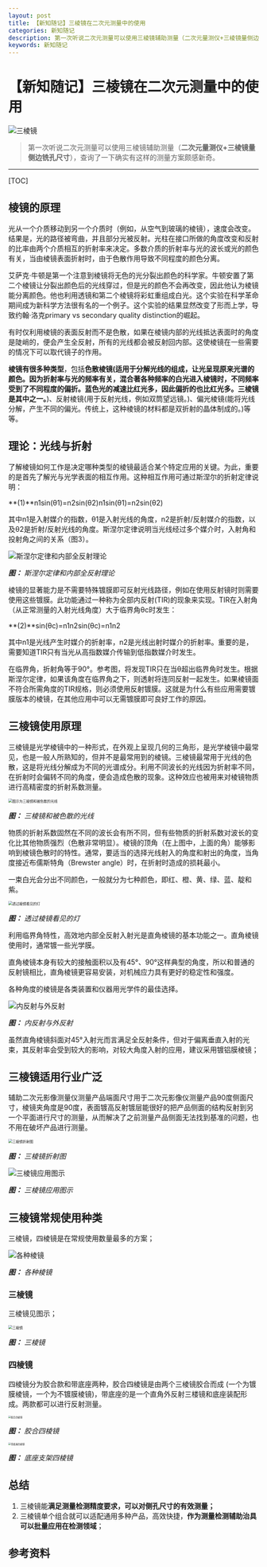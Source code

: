 ```yaml
---
layout: post
title: 【新知随记】三棱镜在二次元测量中的使用
categories: 新知随记
description: 第一次听说二次元测量可以使用三棱镜辅助测量（二次元量测仪+三棱镜量侧边铣孔尺寸），查询了一下确实有这样的测量方案颇感新奇。
keywords: 新知随记
---
```


# 【新知随记】三棱镜在二次元测量中的使用

![三棱镜](/images/posts/三棱镜在二次元测量中的使用.assets/image-20230505004835742.png)

> 第一次听说二次元测量可以使用三棱镜辅助测量（**二次元量测仪+三棱镜量侧边铣孔尺寸**），查询了一下确实有这样的测量方案颇感新奇。

------



[TOC]

## 棱镜的原理

光从一个介质移动到另一个介质时（例如，从空气到玻璃的棱镜），速度会改变。结果是，光的路径被弯曲，并且部分光被反射。光柱在接口所做的角度改变和反射的比率由两个介质相互的折射率来决定。多数介质的折射率与光的波长或光的颜色有关，当由棱镜表面折射时，由于色散作用导致不同程度的颜色分离。

艾萨克·牛顿是第一个注意到棱镜将无色的光分裂出颜色的科学家。牛顿安置了第二个棱镜让分裂出颜色后的光线穿过，但是光的颜色不会再改变，因此他认为棱镜能分离颜色。他也利用透镜和第二个棱镜将彩虹重组成白光。这个实验在科学革命期间成为新科学方法很有名的一个例子。这个实验的结果显然改变了形而上学，导致约翰·洛克primary vs secondary quality distinction的崛起。

有时仅利用棱镜的表面反射而不是色散，如果在棱镜内部的光线抵达表面时的角度是陡峭的，便会产生全反射，所有的光线都会被反射回内部。这使棱镜在一些需要的情况下可以取代镜子的作用。

**棱镜有很多种类型**，包括**色散棱镜(适用于分解光线的组成，让光呈现原来光谱的颜色。因为折射率与光的频率有关，混合著各种频率的白光进入棱镜时，不同频率受到了不同程度的偏折。蓝色光的减速比红光多，因此偏折的也比红光多。三棱镜是其中之一。**)、反射棱镜(用于反射光线，例如双筒望远镜。)、偏光棱镜(能将光线分解，产生不同的偏光。传统上，这种棱镜的材料都是双折射的晶体制成的。)等等。



## 理论：光线与折射

了解棱镜如何工作是决定哪种类型的棱镜最适合某个特定应用的关键。为此，重要的是首先了解光与光学表面的相互作用。这种相互作用可通过斯涅尔的折射定律说明：

**(1)**n1sin(θ1)=n2sin(θ2)n1sin(θ1)=n2sin(θ2)

其中n1是入射媒介的指数，θ1是入射光线的角度，n2是折射/反射媒介的指数，以及θ2是折射/反射光线的角度。斯涅尔定律说明当光线经过多个媒介时，入射角和投射角之间的关系（图3）。



![斯涅尔定律和内部全反射理论](/images/posts/三棱镜在二次元测量中的使用.assets/v2-b7c1ae511173e33367135dd735cb114d_b.gif)

***图：*** *斯涅尔定律和内部全反射理论*

棱镜的显著能力是不需要特殊镀膜即可反射光线路径，例如在使用反射镜时则需要使用这些镀膜。此功能通过一种称为全部内反射(TIR)的现象来实现。TIR在入射角（从正常测量的入射光线角度）大于临界角θc时发生：

**(2)**sin(θc)=n1n2sin(θc)=n1n2

其中n1是光线产生时媒介的折射率，n2是光线出射时媒介的折射率。重要的是，需要知道TIR只有当光从高指数媒介传输到低指数媒介时发生。

在临界角，折射角等于90°。参考图，将发现TIR只在当θ超出临界角时发生。根据斯涅尔定律，如果该角度在临界角之下，则透射将连同反射一起发生。如果棱镜面不符合所需角度的TIR规格，则必须使用反射镀膜。这就是为什么有些应用需要镀膜版本的棱镜，在其他应用中可以无需镀膜即可良好工作的原因。



## 三棱镜使用原理

三棱镜是光学棱镜中的一种形式，在外观上呈现几何的三角形，是光学棱镜中最常见，也是一般人所熟知的，但并不是最常用到的棱镜。三棱镜最常用于光线的色散，这是将光线分解成为不同的光谱成分。利用不同波长的光线因为折射率不同，在折射时会偏转不同的角度，便会造成色散的现象。这种效应也被用来对棱镜物质进行高精密度的折射系数测量。

<img src="/images/posts/三棱镜在二次元测量中的使用.assets/Dispersion_prism.jpg" alt="图示为三棱镜和被色散的光线" style="zoom:50%;" />

***图：*** *三棱镜和被色散的光线*

物质的折射系数固然在不同的波长会有所不同，但有些物质的折射系数对波长的变化比其他物质强烈（色散非常明显）。棱镜的顶角（在上图中，上面的角）能够影响到棱镜色散时的特性。通常，要适当的选择光线射入的角度和射出的角度，当角度接近布儒斯特角（Brewster angle）时，在折射时造成的损耗最小。

一束白光会分出不同颜色，一般就分为七种颜色，即红、橙、黄、绿、蓝、靛和紫。

<img src="/images/posts/三棱镜在二次元测量中的使用.assets/800px-Light_through_prism.jpg" alt="透过棱镜看见的灯" style="zoom:50%;" />

***图：*** *透过棱镜看见的灯*

利用临界角特性，高效地内部全反射入射光是直角棱镜的基本功能之一。直角棱镜使用时，通常镀一些光学膜。

直角棱镜本身有较大的接触面积以及有45°、90°这样典型的角度，所以和普通的反射镜相比，直角棱镜更容易安装，对机械应力具有更好的稳定性和强度。

各种角度的棱镜是各类装置和仪器用光学件的最佳选择。

![内反射与外反射](/images/posts/三棱镜在二次元测量中的使用.assets/image-20230505005845970.png)

***图：*** *内反射与外反射*

虽然直角棱镜斜面对45°入射光而言满足全反射条件，但对于偏离垂直入射的光束，其反射率会受到较大的影响，对较大角度入射的应用，建议采用镀铝膜棱镜；



## 三棱镜适用行业广泛
辅助二次元影像测量仪测量产品端面尺寸用于二次元影像仪测量产品90度侧面尺寸，棱镜夹角度是90度，表面镀高反射镀层能很好的把产品侧面的结构反射到另一个平面进行尺寸的测量，从而解决了之前测量产品侧面无法找到基准的问题，也不用在破坏产品进行测量。

<img src="/images/posts/三棱镜在二次元测量中的使用.assets/image-20230505004652492.png" alt="三棱镜折射图" style="zoom: 50%;" />

***图：*** *三棱镜折射图*

![三棱镜应用图示](/images/posts/三棱镜在二次元测量中的使用.assets/640.png)

***图：*** *三棱镜应用图示*

## 三棱镜常规使用种类

三棱镜，四棱镜是在常规使用数量最多的方案；

![各种棱镜](/images/posts/三棱镜在二次元测量中的使用.assets/image-20230505010447977.png)

***图：*** *各种棱镜*

### 三棱镜

三棱镜见图示；

<img src="/images/posts/三棱镜在二次元测量中的使用.assets/image-20230505013917513.png" alt="三棱镜" style="zoom:50%;" />

***图：*** *三棱镜*

### 四棱镜

四棱镜分为胶合款和带底座两种，胶合四棱镜是由两个三棱镜胶合而成 (一个为镀膜棱镜，一个为不镀膜棱镜)，带底座的是一个直角外反射三楼镜和底座装配形成。两款都可以进行反射测量。

<img src="/images/posts/三棱镜在二次元测量中的使用.assets/image-20230505012926900.png" alt="胶合四棱镜" style="zoom: 33%;" />

***图：*** *胶合四棱镜*

<img src="/images/posts/三棱镜在二次元测量中的使用.assets/image-20230505010700855.png" alt="带底座四棱镜" style="zoom:33%;" />

***图：*** *底座支架四棱镜*

## 总结

1. 三棱镜能**满足测量检测精度要求，可以对侧孔尺寸的有效测量；**
2. 三棱镜单个组合就可以适配通用多种产品，高效快捷，**作为测量检测辅助治具可以批量应用在检测领域**；



## 参考资料

[1]:https://patentimages.storage.googleapis.com/f3/af/8e/178a5cce9bb9d8/CN214010214U.pdf	"一种基于三棱镜的测量装置实用新型发明专利"

[2]: https://zhuanlan.zhihu.com/p/434421464	"光学棱镜简介"
[3]: https://zh.wikipedia.org/zh-cn/%E7%A8%9C%E9%8F%A1	"维基百科-棱镜"
[4]: https://zh.wikipedia.org/zh-cn/%E4%B8%89%E7%A8%9C%E9%8F%A1	"维基百科-三棱镜"
[5]: https://mp.weixin.qq.com/s?src=11&amp;timestamp=1683218340&amp;ver=4508&amp;signature=01LL91bjm*jG0eLe8as*3IrvZWnW8h4vZ0ztEIhokuCb*8-TIgU1HGrMJqZ-G7xGFLD0VVLQ7z2bVFpR8Yhx38U-nmSPF9hlXyI6hFkxYAH7ypa*4qcTNK3aCVopmW5C&amp;new=1	"心得分享 | 小小三棱镜，品保无盲区"

